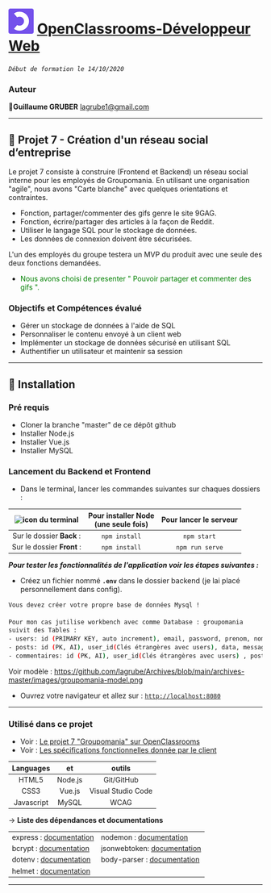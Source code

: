 # ![left 100%](https://github.com/lagrube/Archives/blob/main/archives-master/images/Logo_OpenClassrooms.png) [OpenClassrooms-Développeur Web](https://openclassrooms.com/fr/paths/185-developpeur-web)

_`Début de formation le 14/10/2020`_

### Auteur

👤**Guillaume GRUBER** lagrube1@gmail.com

---

## 📎 Projet 7 - Création d'un réseau social d’entreprise

Le projet 7 consiste à construire (Frontend et Backend) un réseau social interne pour les employés de Groupomania. En utilisant une organisation "agile", nous avons "Carte blanche" avec quelques orientations et contraintes.

- Fonction, partager/commenter des gifs genre le site 9GAG.
- Fonction, écrire/partager des articles à la façon de Reddit.
- Utiliser le langage SQL pour le stockage de données.
- Les données de connexion doivent être sécurisées.

L'un des employés du groupe testera un MVP du produit avec une seule des deux fonctions demandées.

- <span style="color:green">Nous avons choisi de presenter " Pouvoir partager et commenter des gifs ".</span>

### Objectifs et Compétences évalué

- Gérer un stockage de données à l'aide de SQL
- Personnaliser le contenu envoyé à un client web
- Implémenter un stockage de données sécurisé en utilisant SQL
- Authentifier un utilisateur et maintenir sa session

---

## 🔨 Installation

### Pré requis

- Cloner la branche "master" de ce dépôt github
- Installer Node.js
- Installer Vue.js
- Installer MySQL

### Lancement du Backend et Frontend

- Dans le terminal, lancer les commandes suivantes sur chaques dossiers :

| ![icon du terminal](https://github.com/thierry-laval/archives/blob/master/images/terminal2.gif?raw=true) | Pour installer Node<br>(une seule fois) | Pour lancer le serveur |
| :------------------------------------------------------------------------------------------------------: | :-------------------------------------: | :--------------------: |
|                                        Sur le dossier **Back** :                                         |              `npm install`              |      `npm start`       |
|                                        Sur le dossier **Front** :                                        |              `npm install`              |    `npm run serve`     |

**_Pour tester les fonctionnalités de l'application voir les étapes suivantes :_**

- Créez un fichier nommé **`.env`** dans le dossier backend (je lai placé personnellement dans config).

```bash
Vous devez créer votre propre base de données Mysql !

Pour mon cas jutilise workbench avec comme Database : groupomania
suivit des Tables :
- users: id (PRIMARY KEY, auto increment), email, password, prenom, nom, bio, image
- posts: id (PK, AI), user_id(Clés étrangères avec users), data, message, lien_url, image_url
- commentaires: id (PK, AI), user_id(Clés étrangères avec users) , post_id(Clés étrangères avec posts), date, message
```

Voir modèle : https://github.com/lagrube/Archives/blob/main/archives-master/images/groupomania-model.png

- Ouvrez votre navigateur et allez sur : [`http://localhost:8080`](http://localhost:8080)

---

### Utilisé dans ce projet

- Voir : [Le projet 7 "Groupomania" sur OpenClassrooms](https://openclassrooms.com/fr/paths/185/projects/677/assignment "Cliquez pour voir le projet")
- Voir : [Les spécifications fonctionnelles donnée par le client](documents/spécifications_fonctionnelles.pdf)

| Languages  |   et    |       outils       |
| :--------: | :-----: | :----------------: |
|   HTML5    | Node.js |     Git/GitHub     |
|    CSS3    | Vue.js  | Visual Studio Code |
| Javascript |  MySQL  |        WCAG        |

→ **Liste des dépendances et documentations**

|                                                                   |                                                                            |
| ----------------------------------------------------------------- | -------------------------------------------------------------------------- |
| express : [d​ocumentation](https://www.npmjs.com/package/express) | nodemon : ​[d​ocumentation](https://www.npmjs.com/package/nodemon)         |
| bcrypt : [d​ocumentation](https://www.npmjs.com/package/bcrypt)   | jsonwebtoken: [d​ocumentation](https://www.npmjs.com/package/jsonwebtoken) |
| dotenv : [d​ocumentation](https://www.npmjs.com/package/dotenvh)  | body-parser : ​[d​ocumentation](https://www.npmjs.com/package/body-parser) |
| helmet : ​[d​ocumentation](https://www.npmjs.com/package/helmet)  |

<!--
● express     : [d​ocumentation](https://www.npmjs.com/package/express)\
● sequelize   : ​[d​ocumentation](https://www.npmjs.com/package/sequelize)\
● bcrypt      : [d​ocumentation](https://www.npmjs.com/package/bcrypt)\
● jsonwebtoken: [d​ocumentation](https://www.npmjs.com/package/jsonwebtoken)\
● dotenv      : [d​ocumentation](https://www.npmjs.com/package/dotenvh)\
● body-parser : ​[d​ocumentation](https://www.npmjs.com/package/body-parser)\
● helmet      : ​[d​ocumentation](https://www.npmjs.com/package/helmet)\
● nodemon     : ​[d​ocumentation](https://www.npmjs.com/package/nodemon)\
-->

---
